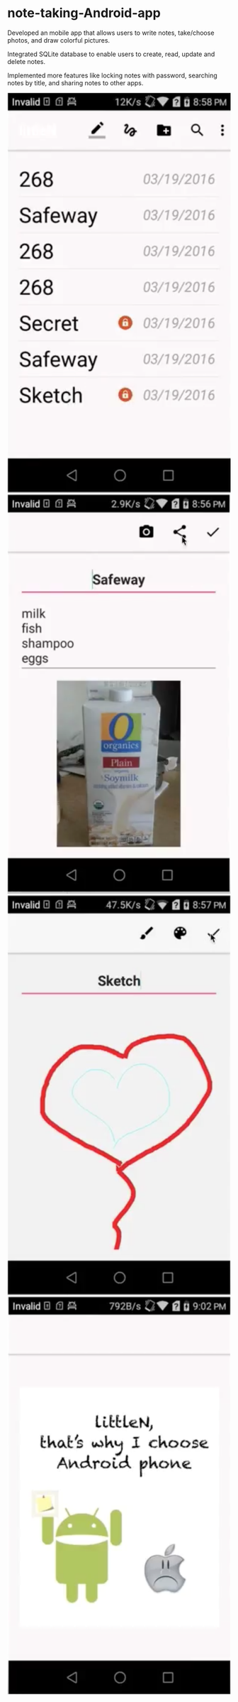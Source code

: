 # note-taking-Android-app

Developed an mobile app that allows users to write notes, take/choose photos, and draw colorful
pictures.

Integrated SQLite database to enable users to create, read, update and delete notes.

Implemented more features like locking notes with password, searching notes by title, and sharing
notes to other apps.

![list](list.png)
![note](note.png)
![sketch](sketch.png)
![about](about.png)
